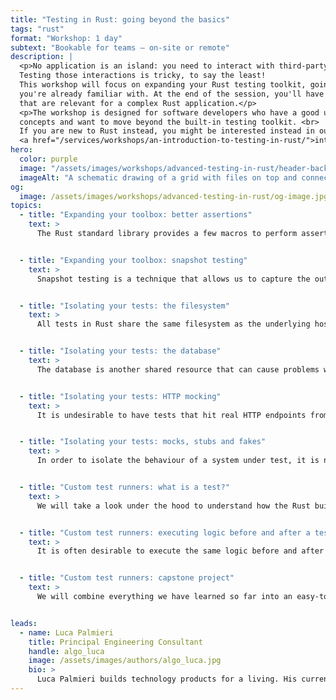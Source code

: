 ```yaml
---
title: "Testing in Rust: going beyond the basics"
tags: "rust"
format: "Workshop: 1 day"
subtext: "Bookable for teams – on-site or remote"
description: |
  <p>No application is an island: you need to interact with third-party APIs, databases and who knows what else. 
  Testing those interactions is tricky, to say the least! 
  This workshop will focus on expanding your Rust testing toolkit, going beyond the basic techniques 
  you're already familiar with. At the end of the session, you'll have a strategy to test most of the scenarios 
  that are relevant for a complex Rust application.</p>
  <p>The workshop is designed for software developers who have a good understanding of Rust's basic
  concepts and want to move beyond the built-in testing toolkit. <br>
  If you are new to Rust instead, you might be interested instead in our 
  <a href="/services/workshops/an-introduction-to-testing-in-rust/">introductory testing workshop</a>.</p>
hero:
  color: purple
  image: "/assets/images/workshops/advanced-testing-in-rust/header-background.jpg"
  imageAlt: "A schematic drawing of a grid with files on top and connecting lines between the files."
og:
  image: /assets/images/workshops/advanced-testing-in-rust/og-image.jpg
topics:
  - title: "Expanding your toolbox: better assertions"
    text: >
      The Rust standard library provides a few macros to perform assertions in your tests: <code>assert!</code>, <code>assert_eq!</code>, etc. They are good enough to get started, but the error messages they produce will often fail to keep up with the complexity of your assertions: we'll explore different libraries to boost the clarity of your test failures.


  - title: "Expanding your toolbox: snapshot testing"
    text: >
      Snapshot testing is a technique that allows us to capture the output of a system under test and compare it with a previously saved version. It is quite useful when working with complex data that might change frequently, such as HTML or error messages. We will explore how to use the <code>insta</code> crate to implement snapshot testing and manage the snapshots lifecycle.


  - title: "Isolating your tests: the filesystem"
    text: >
      All tests in Rust share the same filesystem as the underlying host, a problematic situation when multiple tests want to interact with the "same" files or touch directories that could affect the behaviour of the system they are being executed from.  We will explore various techniques to manage this scenario, including the  <code>tempfile</code> crate.


  - title: "Isolating your tests: the database"
    text: >
      The database is another shared resource that can cause problems when running tests in parallel. We will explore how to use Docker to run an isolated database instance for each test, and how to use the <code>sqlx</code> crate to manage the database lifecycle.


  - title: "Isolating your tests: HTTP mocking"
    text: >
      It is undesirable to have tests that hit real HTTP endpoints from third-party APIs, for a variety of reasons. We will explore how to use the <code>wiremock</code> crate to shield our tests from the outside world and make assertions on the HTTP requests that are being sent.


  - title: "Isolating your tests: mocks, stubs and fakes"
    text: >
      In order to isolate the behaviour of a system under test, it is not unusual to replace some of its dependencies with "fake" implementations. We will explore the different types of fakes and how to use them in Rust. We will review, in particular, the <code>mockall</code> crate and the testing implications of using generics and dynamic dispatch for polymorphism.


  - title: "Custom test runners: what is a test?"
    text: >
      We will take a look under the hood to understand how the Rust built-in testing framework works. Armed with this knowledge, we will explore the runtime implications of different approaches for test organisation. We will also cover alternative test  runners, such as <code>cargo-nextest</code>.


  - title: "Custom test runners: executing logic before and after a test run"
    text: >
      It is often desirable to execute the same logic before and after each test in our suite. We will explore a variety of techniques to achieve this, from a bespoke <code>#[test_case]</code> procedural macro to a custom test harness (via <code>libtest_mimic</code>).


  - title: "Custom test runners: capstone project"
    text: >
      We will combine everything we have learned so far into an easy-to-use setup that allows you to run black-box tests against a real database and a real HTTP server, without having to orchestrate multiple commands—just <code>cargo test</code> and you are good to go!


leads:
  - name: Luca Palmieri
    title: Principal Engineering Consultant
    handle: algo_luca
    image: /assets/images/authors/algo_luca.jpg
    bio: >
      Luca Palmieri builds technology products for a living. His current focus is on backend development,  software architecture and the Rust programming language. He is the author of "Zero to Production in Rust".
---
```


<!--break-->
